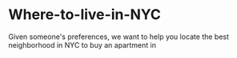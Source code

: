 # Where-to-live-in-NYC
Given someone's preferences, we want to help you locate the best neighborhood in NYC to buy an apartment in
